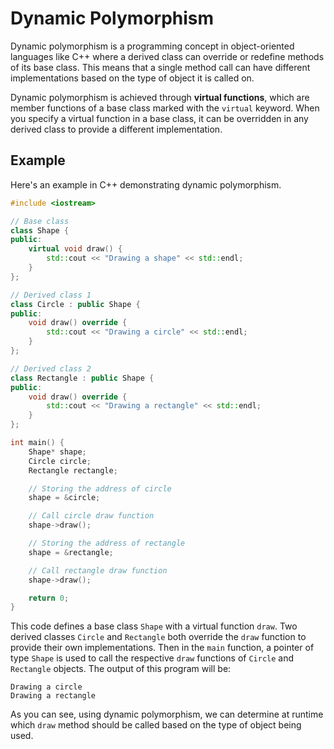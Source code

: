 # Dynamic Polymorphism

Dynamic polymorphism is a programming concept in object-oriented languages like C++ where a derived class can override or redefine methods of its base class. This means that a single method call can have different implementations based on the type of object it is called on.

Dynamic polymorphism is achieved through **virtual functions**, which are member functions of a base class marked with the `virtual` keyword. When you specify a virtual function in a base class, it can be overridden in any derived class to provide a different implementation.

## Example

Here's an example in C++ demonstrating dynamic polymorphism.

```cpp
#include <iostream>

// Base class
class Shape {
public:
    virtual void draw() {
        std::cout << "Drawing a shape" << std::endl; 
    }
};

// Derived class 1
class Circle : public Shape {
public:
    void draw() override {
        std::cout << "Drawing a circle" << std::endl; 
    }
};

// Derived class 2
class Rectangle : public Shape {
public:
    void draw() override {
        std::cout << "Drawing a rectangle" << std::endl;
    }
};

int main() {
    Shape* shape;
    Circle circle;
    Rectangle rectangle;

    // Storing the address of circle
    shape = &circle;

    // Call circle draw function
    shape->draw();

    // Storing the address of rectangle
    shape = &rectangle;

    // Call rectangle draw function
    shape->draw();

    return 0;
}
```

This code defines a base class `Shape` with a virtual function `draw`. Two derived classes `Circle` and `Rectangle` both override the `draw` function to provide their own implementations. Then in the `main` function, a pointer of type `Shape` is used to call the respective `draw` functions of `Circle` and `Rectangle` objects. The output of this program will be:

```
Drawing a circle
Drawing a rectangle
```

As you can see, using dynamic polymorphism, we can determine at runtime which `draw` method should be called based on the type of object being used.